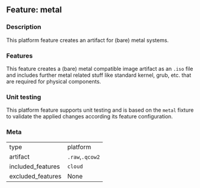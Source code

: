 ## Feature: metal
### Description
<website-feature>
This platform feature creates an artifact for (bare) metal systems.
</website-feature>

### Features
This feature creates a (bare) metal compatible image artifact as an `.iso` file and includes further metal related stuff like standard kernel, grub, etc. that are required for physical components.


### Unit testing
This platform feature supports unit testing and is based on the `metal` fixture to validate the applied changes according its feature configuration.

### Meta
|||
|---|---|
|type|platform|
|artifact|`.raw`,`.qcow2`|
|included_features|`cloud`|
|excluded_features|None|
